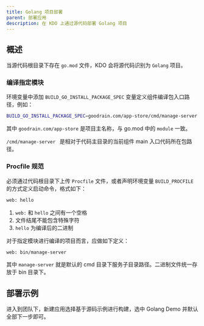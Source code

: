 ```yaml
---
title: Golang 项目部署
parent: 部署应用
description: 在 KDO 上通过源代码部署 Golang 项目
---
```


## 概述

当源代码根目录下存在 `go.mod` 文件，KDO 会将源代码识别为 `Golang` 项目。

### 编译指定模块

环境变量中添加 `BUILD_GO_INSTALL_PACKAGE_SPEC` 变量定义组件编译包入口路径，例如：

```bash
BUILD_GO_INSTALL_PACKAGE_SPEC=goodrain.com/app-store/cmd/manage-server
```

其中 `goodrain.com/app-store` 是项目主名称，与 go.mod 中的 `module` 一致。

`/cmd/manage-server ` 是相对于代码主目录的当前组件 main 入口代码所在包路径。

### Procfile 规范

必须通过代码根目录下上传 `Procfile` 文件，或者声明环境变量 `BUILD_PROCFILE` 的方式定义启动命令，格式如下：

```bash
web: hello
```

1. `web:` 和 `hello` 之间有一个空格
2. 文件结尾不能包含特殊字符
3. `hello` 为编译后的二进制

对于指定模块进行编译的项目而言，应做如下定义：

```bash
web: bin/manage-server
```

其中 `manage-server` 就是默认的 cmd 目录下服务子目录路径。二进制文件统一存放于 bin 目录下。

## 部署示例

进入到团队下，新建应用选择基于源码示例进行构建，选中 Golang Demo 并默认全部下一步即可。